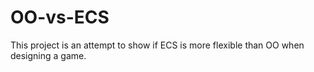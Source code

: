 # OO-vs-ECS
This project is an attempt to show if ECS is more flexible than OO when designing a game.
